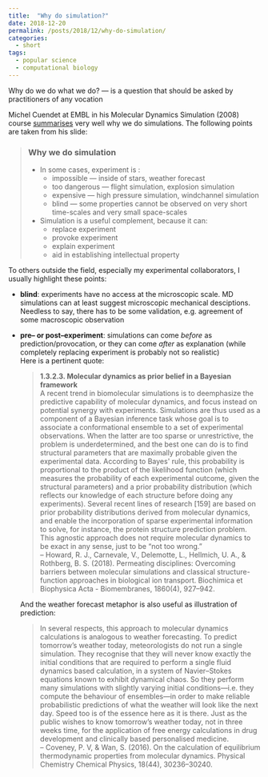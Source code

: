 ```yaml
---
title:  "Why do simulation?"
date: 2018-12-20
permalink: /posts/2018/12/why-do-simulation/
categories: 
  - short
tags:
  - popular science
  - computational biology
---
```

Why do we do what we do? — is a question that should be asked by practitioners of any vocation

Michel Cuendet at EMBL in his Molecular Dynamics Simulation (2008) course [summarises](https://embnet.vital-it.ch/CoursEMBnet/Pages3D08/slides/MD_cours_opt.pdf) very well why we do simulations. The following points are taken from his slide:
>### Why we do simulation
>- In some cases, experiment is :
>   - impossible — inside of stars, weather forecast
>   - too dangerous — flight simulation, explosion simulation
>   - expensive — high pressure simulation, windchannel simulation
>   - blind — some properties cannot be observed on very short time-scales and very small space-scales
>- Simulation is a useful complement, because it can:
>   - replace experiment 
>   - provoke experiment 
>   - explain experiment 
>   - aid in establishing intellectual property

To others outside the field, especially my experimental collaborators, I usually highlight these points:
- **blind**: experiments have no access at the microscopic scale. MD simulations can at least suggest microscopic mechanical desciptions. Needless to say, there has to be some validation, e.g. agreement of some macroscopic observation 
- **pre– or post–experiment**: simulations can come _before_ as prediction/provocation, or they can come _after_ as explanation (while completely replacing experiment is probably not so realistic)  
  Here is a pertinent quote:
  >**1.3.2.3. Molecular dynamics as prior belief in a Bayesian framework**  
  A recent trend in biomolecular simulations is to deemphasize the predictive capability of molecular dynamics, and focus instead   on potential synergy with experiments. Simulations are thus used as a component of a Bayesian inference task whose goal is to associate a conformational ensemble to a set of experimental observations. When the latter are too sparse or unrestrictive, the problem is underdetermined, and the best one can do is to find structural parameters that are maximally probable given the experimental data. According to Bayes' rule, this probability is proportional to the product of the likelihood function (which measures the probability of each experimental outcome, given the structural parameters) and a prior probability distribution (which reflects our knowledge of each structure before doing any experiments). Several recent lines of research [159] are based on prior probability distributions derived from molecular dynamics, and enable the incorporation of sparse experimental information to solve, for instance, the protein structure prediction problem. This agnostic approach does not require molecular dynamics to be exact in any sense, just to be “not too wrong.”  
  – Howard, R. J., Carnevale, V., Delemotte, L., Hellmich, U. A., & Rothberg, B. S. (2018). Permeating disciplines: Overcoming barriers between molecular simulations and classical structure-function approaches in biological ion transport. Biochimica et Biophysica Acta - Biomembranes, 1860(4), 927–942.
  
  And the weather forecast metaphor is also useful as illustration of prediction:
  >In several respects, this approach to molecular dynamics calculations is analogous to weather forecasting. To predict tomorrow’s weather today, meteorologists do not run a single simulation. They recognise that they will never know exactly the initial conditions that are required to perform a single fluid dynamics based calculation, in a system of Navier–Stokes equations known to exhibit dynamical chaos. So they perform many simulations with slightly varying initial conditions—i.e. they compute the behaviour of ensembles—in order to make reliable probabilistic predictions of what the weather will look like the next day. Speed too is of the essence here as it is there. Just as the public wishes to know tomorrow’s weather today, not in three weeks time, for the application of free energy calculations in drug development and clinically based personalised medicine.  
– Coveney, P. V, & Wan, S. (2016). On the calculation of equilibrium thermodynamic properties from molecular dynamics. Physical Chemistry Chemical Physics, 18(44), 30236–30240. 
